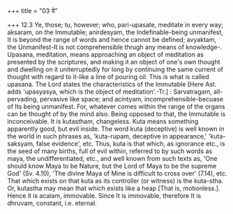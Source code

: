 +++
title = "03 ये"

+++
12.3 Ye, those; tu, however; who, pari-upasate, meditate in every way;
aksaram, on the Immutable; anirdesyam, the Indefinable-being unmanifest,
It is beyond the range of words and hence cannot be defined; avyaktam,
the Unmanifest-It is not comprehensible thrugh any means of knowledge-.
Upasana, meditation, means approaching an object of meditation as
presented by the scriptures, and making it an object of one's own
thought and dwelling on it uniterruptedly for long by continuing the
same current of thought with regard to it-like a line of pouring oil.
This is what is called upasana. The Lord states the characteristics of
the Immutable \[Here Ast. adds 'upasyasya, which is the object of
meditation'.-Tr.\] : Sarvatragam, all-pervading, pervasive like space;
and acintyam, incomprehensible-becuase of Its being unmanifest. For,
whatever comes within the range of the organs can be thought of by the
mind also. Being opposed to that, the Immutable is inconceivable. It is
kutastham, changeless. Kuta means something apparently good, but evil
inside. The word kuta (deceptive) is well known in the world in such
phrases as, 'kuta-rupam, deceptive in appearance,' 'kuta-saksyam, false
evidence', etc. Thus, kuta is that which, as ignorance etc., is the seed
of many births, full of evil within, referred to by such words as maya,
the undifferentiated, etc., and well known from such texts as, 'One
should know Maya to be Nature, but the Lord of Maya to be the supreme
God' (Sv. 4.10), 'The divine Maya of Mine is difficult to cross over'
(7.14), etc. That which exists on that kuta as its controller (or
witness) is the kuta-stha. Or, kutastha may mean that which exists like
a heap \[That is, motionless.\]. Hence it is acalam, immovable. Since It
is immovable, therefore It is dhruvam, constant, i.e. eternal.
